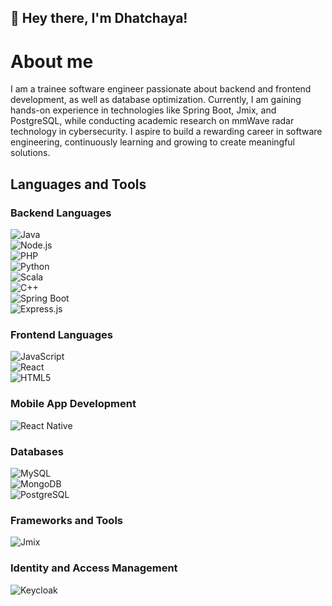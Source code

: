 ## 👋 Hey there, I'm Dhatchaya!

# About me
I am a trainee software engineer passionate about backend and frontend development, as well as database optimization. Currently, I am gaining hands-on experience in technologies like Spring Boot, Jmix, and PostgreSQL, while conducting academic research on mmWave radar technology in cybersecurity. I aspire to build a rewarding career in software engineering, continuously learning and growing to create meaningful solutions.

## Languages and Tools

### Backend Languages
![Java](https://img.shields.io/badge/Java-%23F7B93E.svg?style=flat&logo=java&logoColor=white)  
![Node.js](https://img.shields.io/badge/Node.js-%2361DAFB.svg?style=flat&logo=node.js&logoColor=white)  
![PHP](https://img.shields.io/badge/PHP-%23777BB4.svg?style=flat&logo=php&logoColor=white)  
![Python](https://img.shields.io/badge/Python-%233776AB.svg?style=flat&logo=python&logoColor=white)  
![Scala](https://img.shields.io/badge/Scala-%23DC322F.svg?style=flat&logo=scala&logoColor=white)  
![C++](https://img.shields.io/badge/C%2B%2B-%2300599C.svg?style=flat&logo=c%2B%2B&logoColor=white)  
![Spring Boot](https://img.shields.io/badge/Spring%20Boot-%236DB33F.svg?style=flat&logo=springboot&logoColor=white)  
![Express.js](https://img.shields.io/badge/Express.js-%23404d59.svg?style=flat&logo=express&logoColor=white)  

### Frontend Languages
![JavaScript](https://img.shields.io/badge/JavaScript-%23F7B93E.svg?style=flat&logo=javascript&logoColor=white)  
![React](https://img.shields.io/badge/React-%2361DAFB.svg?style=flat&logo=react&logoColor=white)  
![HTML5](https://img.shields.io/badge/HTML5-%23F7B93E.svg?style=flat&logo=html5&logoColor=white)  

### Mobile App Development
![React Native](https://img.shields.io/badge/React%20Native-%2361DAFB.svg?style=flat&logo=react&logoColor=white)  

### Databases
![MySQL](https://img.shields.io/badge/MySQL-%2300f.svg?style=flat&logo=mysql&logoColor=white)  
![MongoDB](https://img.shields.io/badge/MongoDB-%2347A248.svg?style=flat&logo=mongodb&logoColor=white)  
![PostgreSQL](https://img.shields.io/badge/PostgreSQL-%23316192.svg?style=flat&logo=postgresql&logoColor=white)  

### Frameworks and Tools
![Jmix](https://img.shields.io/badge/Jmix-%234C2C92.svg?style=flat&logo=java&logoColor=white)  

### Identity and Access Management
![Keycloak](https://img.shields.io/badge/Keycloak-%23E96D00.svg?style=flat&logo=keycloak&logoColor=white)  
<!--
**Dhatchaya/Dhatchaya** is a ✨ _special_ ✨ repository because its `README.md` (this file) appears on your GitHub profile.
Here are some ideas to get you started:

- 🔭 I’m currently working on ...
- 🌱 I’m currently learning ...
- 👯 I’m looking to collaborate on ...
- 🤔 I’m looking for help with ...
- 💬 Ask me about ...
- 📫 How to reach me: ...
- 😄 Pronouns: ...
- ⚡ Fun fact: ...
-->
